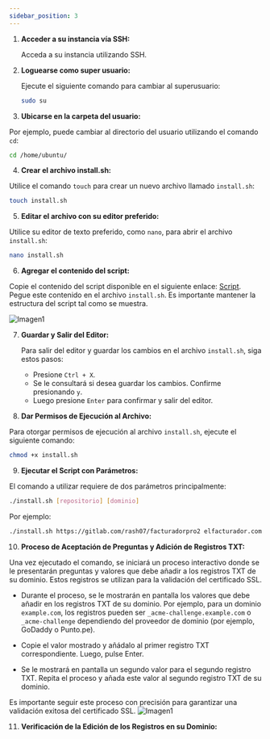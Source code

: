 ```yaml
---
sidebar_position: 3
---
```


1. **Acceder a su instancia vía SSH:**

   Acceda a su instancia utilizando SSH.

2. **Loguearse como super usuario:**

   Ejecute el siguiente comando para cambiar al superusuario:

   ```bash
   sudo su
   ```

3. **Ubicarse en la carpeta del usuario:**

Por ejemplo, puede cambiar al directorio del usuario utilizando el comando `cd`:

```bash
cd /home/ubuntu/

```

4. **Crear el archivo install.sh:**

Utilice el comando `touch` para crear un nuevo archivo llamado `install.sh`:

```bash
touch install.sh
```

5. **Editar el archivo con su editor preferido:**

Utilice su editor de texto preferido, como `nano`, para abrir el archivo `install.sh`:

```bash
nano install.sh
```

6. **Agregar el contenido del script:**

Copie el contenido del script disponible en el siguiente enlace: [Script](https://gitlab.com/snippets/1852652). Pegue este contenido en el archivo `install.sh`. Es importante mantener la estructura del script tal como se muestra.

![Imagen1](https://i.ibb.co/NT2YPwR/Img.jpg)

7. **Guardar y Salir del Editor:**

   Para salir del editor y guardar los cambios en el archivo `install.sh`, siga estos pasos:

   - Presione `Ctrl + X`.
   - Se le consultará si desea guardar los cambios. Confirme presionando `y`.
   - Luego presione `Enter` para confirmar y salir del editor.

8. **Dar Permisos de Ejecución al Archivo:**

Para otorgar permisos de ejecución al archivo `install.sh`, ejecute el siguiente comando:

```bash
chmod +x install.sh
```

9. **Ejecutar el Script con Parámetros:**

El comando a utilizar requiere de dos parámetros principalmente:

```bash
./install.sh [repositorio] [dominio]
```

Por ejemplo:

```bash
./install.sh https://gitlab.com/rash07/facturadorpro2 elfacturador.com
```

10. **Proceso de Aceptación de Preguntas y Adición de Registros TXT:**

Una vez ejecutado el comando, se iniciará un proceso interactivo donde se le presentarán preguntas y valores que debe añadir a los registros TXT de su dominio. Estos registros se utilizan para la validación del certificado SSL.

- Durante el proceso, se le mostrarán en pantalla los valores que debe añadir en los registros TXT de su dominio. Por ejemplo, para un dominio `example.com`, los registros pueden ser `_acme-challenge.example.com` o `_acme-challenge` dependiendo del proveedor de dominio (por ejemplo, GoDaddy o Punto.pe).

- Copie el valor mostrado y añádalo al primer registro TXT correspondiente. Luego, pulse Enter.

- Se le mostrará en pantalla un segundo valor para el segundo registro TXT. Repita el proceso y añada este valor al segundo registro TXT de su dominio.

Es importante seguir este proceso con precisión para garantizar una validación exitosa del certificado SSL.
![Imagen1](https://i.ibb.co/6HrVW3W/img2.jpg)


11. **Verificación de la Edición de los Registros en su Dominio:**
